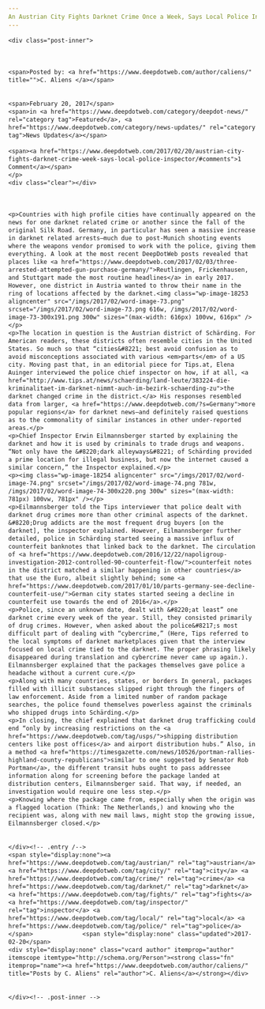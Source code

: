 ```yaml
---
An Austrian City Fights Darknet Crime Once a Week, Says Local Police Inspector
---
```

<article class="post-listing post-18245 post type-post status-publish format-standard has-post-thumbnail hentry  tag-austrian tag-city tag-crime tag-darknet tag-fights tag-inspector tag-local tag-police tag-week">
    
    <div class="post-inner">
    
    
        
    <span>Posted by: <a href="https://www.deepdotweb.com/author/caliens/" title="">C. Aliens </a></span>
    
    
    <span>February 20, 2017</span>
    <span>in <a href="https://www.deepdotweb.com/category/deepdot-news/" rel="category tag">Featured</a>, <a href="https://www.deepdotweb.com/category/news-updates/" rel="category tag">News Updates</a></span>
    
    <span><a href="https://www.deepdotweb.com/2017/02/20/austrian-city-fights-darknet-crime-week-says-local-police-inspector/#comments">1 Comment</a></span>
    </p>
    <div class="clear"></div>
    
    
    
    <p>Countries with high profile cities have continually appeared on the news for one darknet related crime or another since the fall of the original Silk Road. Germany, in particular has seen a massive increase in darknet related arrests—much due to post-Munich shooting events where the weapons vendor promised to work with the police, giving them everything. A look at the most recent DeepDotWeb posts revealed that places like <a href="https://www.deepdotweb.com/2017/02/03/three-arrested-attempted-gun-purchase-germany/">Reutlingen, Frickenhausen, and Stuttgart made the most routine headlines</a> in early 2017. However, one district in Austria wanted to throw their name in the ring of locations affected by the darknet.<img class="wp-image-18253 aligncenter" src="/imgs/2017/02/word-image-73.png" srcset="/imgs/2017/02/word-image-73.png 616w, /imgs/2017/02/word-image-73-300x191.png 300w" sizes="(max-width: 616px) 100vw, 616px" /></p>
    <p>The location in question is the Austrian district of Schärding. For American readers, these districts often resemble cities in the United States. So much so that “cities&#8221; best avoid confusion as to avoid misconceptions associated with various <em>parts</em> of a US city. Moving past that, in an editorial piece for Tips.at, Elena Auinger interviewed the police chief inspector on how, if at all, <a href="http://www.tips.at/news/schaerding/land-leute/383224-die-kriminalitaet-im-darknet-nimmt-auch-im-bezirk-schaerding-zu">the darknet changed crime in the district.</a> His responses resembled data from larger, <a href="https://www.deepdotweb.com/?s=Germany">more popular regions</a> for darknet news—and definitely raised questions as to the commonality of similar instances in other under-reported areas.</p>
    <p>Chief Inspector Erwin Eilmannsberger started by explaining the darknet and how it is used by criminals to trade drugs and weapons. “Not only have the &#8220;dark alleyways&#8221; of Schärding provided a prime location for illegal business, but now the internet caused a similar concern,” the Inspector explained.</p>
    <p><img class="wp-image-18254 aligncenter" src="/imgs/2017/02/word-image-74.png" srcset="/imgs/2017/02/word-image-74.png 781w, /imgs/2017/02/word-image-74-300x220.png 300w" sizes="(max-width: 781px) 100vw, 781px" /></p>
    <p>Eilmannsberger told the Tips interviewer that police dealt with darknet drug crimes more than other criminal aspects of the darknet. &#8220;Drug addicts are the most frequent drug buyers [on the darknet], the inspector explained. However, Eilmannsberger further detailed, police in Schärding started seeing a massive influx of counterfeit banknotes that linked back to the darknet. The circulation of <a href="https://www.deepdotweb.com/2016/12/22/napoligroup-investigation-2012-controlled-90-counterfeit-flow/">counterfeit notes in the district matched a similar happening in other countries</a> that use the Euro, albeit slightly behind; some <a href="https://www.deepdotweb.com/2017/01/10/parts-germany-see-decline-counterfeit-use/">German city states started seeing a decline in counterfeit use towards the end of 2016</a>.</p>
    <p>Police, since an unknown date, dealt with &#8220;at least” one darknet crime every week of the year. Still, they consisted primarily of drug crimes. However, when asked about the police&#8217;s most difficult part of dealing with “cybercrime,” (Here, Tips referred to the local symptoms of darknet marketplaces given that the interview focused on local crime tied to the darknet. The proper phrasing likely disappeared during translation and cybercrime never came up again.). Eilmannsberger explained that the packages themselves gave police a headache without a current cure.</p>
    <p>Along with many countries, states, or borders In general, packages filled with illicit substances slipped right through the fingers of law enforcement. Aside from a limited number of random package searches, the police found themselves powerless against the criminals who shipped drugs into Schärding.</p>
    <p>In closing, the chief explained that darknet drug trafficking could end “only by increasing restrictions on the <a href="https://www.deepdotweb.com/tag/usps/">shipping distribution centers like post offices</a> and airport distribution hubs.” Also, in a method <a href="https://timesgazette.com/news/10526/portman-rallies-highland-county-republicans">similar to one suggested by Senator Rob Portman</a>, the different transit hubs ought to pass addressee information along for screening before the package landed at distribution centers, Eilmannsberger said. That way, if needed, an investigation would require one less step.</p>
    <p>Knowing where the package came from, especially when the origin was a flagged location (Think: The Netherlands,) and knowing who the recipient was, along with new mail laws, might stop the growing issue, Eilmannsberger closed.</p>
    
    
    </div><!-- .entry /-->
    <span style="display:none"><a href="https://www.deepdotweb.com/tag/austrian/" rel="tag">austrian</a> <a href="https://www.deepdotweb.com/tag/city/" rel="tag">city</a> <a href="https://www.deepdotweb.com/tag/crime/" rel="tag">crime</a> <a href="https://www.deepdotweb.com/tag/darknet/" rel="tag">darknet</a> <a href="https://www.deepdotweb.com/tag/fights/" rel="tag">fights</a> <a href="https://www.deepdotweb.com/tag/inspector/" rel="tag">inspector</a> <a href="https://www.deepdotweb.com/tag/local/" rel="tag">local</a> <a href="https://www.deepdotweb.com/tag/police/" rel="tag">police</a> </span>				<span style="display:none" class="updated">2017-02-20</span>
    <div style="display:none" class="vcard author" itemprop="author" itemscope itemtype="http://schema.org/Person"><strong class="fn" itemprop="name"><a href="https://www.deepdotweb.com/author/caliens/" title="Posts by C. Aliens" rel="author">C. Aliens</a></strong></div>
    
    
    </div><!-- .post-inner -->
</article><!-- .post-listing -->

